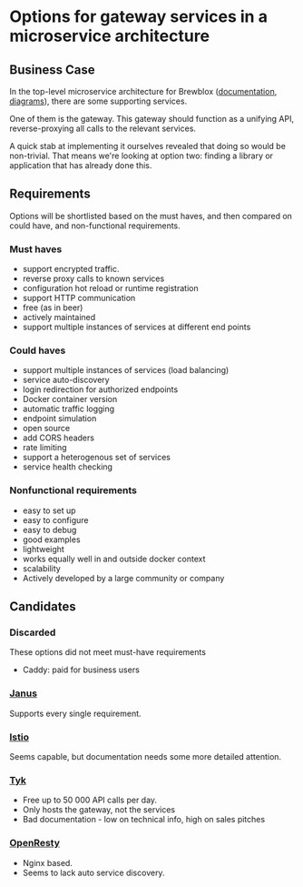 # Options for gateway services in a microservice architecture

## Business Case

In the top-level microservice architecture for Brewblox ([documentation](./subprojects.md), [diagrams](.service_components.txt)), there are some supporting services.

One of them is the gateway. This gateway should function as a unifying API, reverse-proxying all calls to the relevant services.

A quick stab at implementing it ourselves revealed that doing so would be non-trivial. That means we're looking at option two: finding a library or application that has already done this. 

## Requirements

Options will be shortlisted based on the must haves, and then compared on could have, and non-functional requirements.

### Must haves
* support encrypted traffic.
* reverse proxy calls to known services
* configuration hot reload or runtime registration
* support HTTP communication
* free (as in beer)
* actively maintained
* support multiple instances of services at different end points

### Could haves
* support multiple instances of services (load balancing)
* service auto-discovery
* login redirection for authorized endpoints
* Docker container version
* automatic traffic logging
* endpoint simulation
* open source
* add CORS headers
* rate limiting
* support a heterogenous set of services
* service health checking

### Nonfunctional requirements
* easy to set up
* easy to configure
* easy to debug
* good examples
* lightweight
* works equally well in and outside docker context
* scalability
* Actively developed by a large community or company

## Candidates

### Discarded
These options did not meet must-have requirements
* Caddy: paid for business users


### [Janus](https://www.gitbook.com/book/hellofresh/janus/details)

Supports every single requirement.

### [Istio](https://istio.io/)

Seems capable, but documentation needs some more detailed attention.

### [Tyk](https://tyk.io)

* Free up to 50 000 API calls per day.
* Only hosts the gateway, not the services
* Bad documentation - low on technical info, high on sales pitches

### [OpenResty](https://openresty.org/en/)

* Nginx based.
* Seems to lack auto service discovery.
